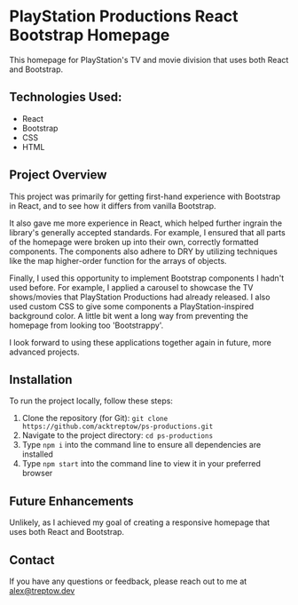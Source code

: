 # PlayStation Productions React Bootstrap Homepage

This homepage for PlayStation's TV and movie division that uses both React and Bootstrap.

## Technologies Used:

- React
- Bootstrap
- CSS
- HTML

## Project Overview

This project was primarily for getting first-hand experience with Bootstrap in React, and to see how it differs from vanilla Bootstrap.

It also gave me more experience in React, which helped further ingrain the library's generally accepted standards. For example, I ensured that all parts of the homepage were broken up into their own, correctly formatted components. The components also adhere to DRY by utilizing techniques like the map higher-order function for the arrays of objects.

Finally, I used this opportunity to implement Bootstrap components I hadn't used before. For example, I applied a carousel to showcase the TV shows/movies that PlayStation Productions had already released. I also used custom CSS to give some components a PlayStation-inspired background color. A little bit went a long way from preventing the homepage from looking too 'Bootstrappy'.

I look forward to using these applications together again in future, more advanced projects.

## Installation

To run the project locally, follow these steps:

1. Clone the repository (for Git): `git clone https://github.com/acktreptow/ps-productions.git`
2. Navigate to the project directory: `cd ps-productions`
3. Type `npm i` into the command line to ensure all dependencies are installed
4. Type `npm start` into the command line to view it in your preferred browser

## Future Enhancements

Unlikely, as I achieved my goal of creating a responsive homepage that uses both React and Bootstrap.

## Contact

If you have any questions or feedback, please reach out to me at [alex@treptow.dev](mailto:alex@treptow.dev)
